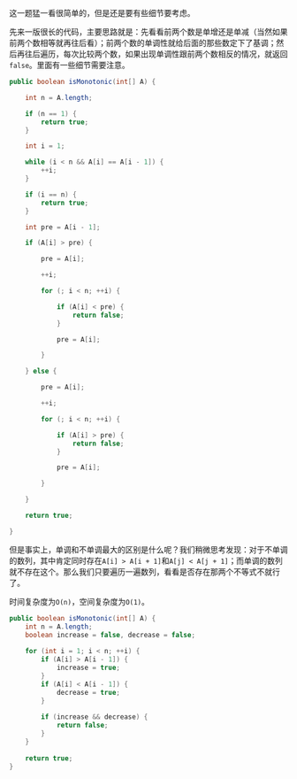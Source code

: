 这一题猛一看很简单的，但是还是要有些细节要考虑。

先来一版很长的代码，主要思路就是：先看看前两个数是单增还是单减（当然如果前两个数相等就再往后看）；前两个数的单调性就给后面的那些数定下了基调；然后再往后遍历，每次比较两个数，如果出现单调性跟前两个数相反的情况，就返回`false`。里面有一些细节需要注意。

```java
public boolean isMonotonic(int[] A) {

    int n = A.length;

    if (n == 1) {
        return true;
    }

    int i = 1;

    while (i < n && A[i] == A[i - 1]) {
        ++i;
    }

    if (i == n) {
        return true;
    }

    int pre = A[i - 1];

    if (A[i] > pre) {

        pre = A[i];

        ++i;

        for (; i < n; ++i) {

            if (A[i] < pre) {
                return false;
            }

            pre = A[i];

        }

    } else {

        pre = A[i];

        ++i;

        for (; i < n; ++i) {

            if (A[i] > pre) {
                return false;
            }

            pre = A[i];

        }

    }

    return true;

}
```

但是事实上，单调和不单调最大的区别是什么呢？我们稍微思考发现：对于不单调的数列，其中肯定同时存在`A[i] > A[i + 1]`和`A[j] < A[j + 1]`；而单调的数列就不存在这个。那么我们只要遍历一遍数列，看看是否存在那两个不等式不就行了。

时间复杂度为`O(n)`，空间复杂度为`O(1)`。

```java
public boolean isMonotonic(int[] A) {
    int n = A.length;
    boolean increase = false, decrease = false;
    
    for (int i = 1; i < n; ++i) {
        if (A[i] > A[i - 1]) {
            increase = true;
        }
        if (A[i] < A[i - 1]) {
            decrease = true;
        }
        
        if (increase && decrease) {
            return false;
        }
    }
    
    return true;
}
```
